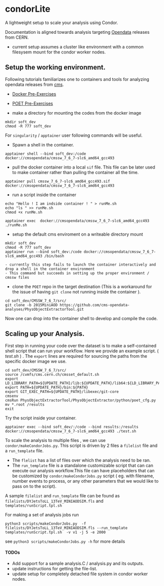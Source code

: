 # condorLite
A lightweight setup to scale your analysis using Condor.

Documentation is aligned towards analysis targeting [Opendata](http://opendata.cern.ch/) releases from CERN.

* current setup assumes a cluster like environment with a common filesysem mount for the condor worker nodes.

## Setup the working environment.
Following tutorials familiarizes one to containers and tools for analyzing opendata releases from [cms](https://cms.cern).
* [Docker Pre-Exercises](https://cms-opendata-workshop.github.io/workshop2023-lesson-docker/)
* [POET Pre-Exercises](https://cms-opendata-workshop.github.io/workshop2023-lesson-physics-objects/01-intro-poet/index.html)

* make a directory for mounting the codes from the docker image
```
mkdir soft_dev
chmod -R 777 soft_dev
```
For `singularity` / `apptainer` user following  commands will be useful.
* Spawn a shell in the container.
```
apptainer shell --bind soft_dev:/code docker://cmsopendata/cmssw_7_6_7-slc6_amd64_gcc493
```
* pull the docker container into a local `sif` file. This file can be later used to make container rather than pulling the container all the time.
```
apptainer pull cmssw_7_6_7-slc6_amd64_gcc493.sif docker://cmsopendata/cmssw_7_6_7-slc6_amd64_gcc493
```
* run a script inside the container 
```
echo "Hello ! I am indside container ! " > runMe.sh
echo "ls " >> runMe.sh
chmod +x runMe.sh

apptainer exec  docker://cmsopendata/cmssw_7_6_7-slc6_amd64_gcc493 ./runMe.sh
```
* setup the default cms enviroment on a writeable directory mount
```
mkdir soft_dev
chmod -R 777 soft_dev
apptainer run --bind soft_dev:/code docker://cmsopendata/cmssw_7_6_7-slc6_amd64_gcc493 /bin/bash
```
    - currently this step fails to launch the container interactively and drop a shell in the container environment
    - This command but succeeds in setting up the proper environment / cmssw files
* clone the `POET` repo in the target destination (This is a workaround for the issue of having `git clone` not running inside the container ).
```
cd soft_dev/CMSSW_7_6_7/src/
git clone -b 2015MiniAOD https://github.com/cms-opendata-analyses/PhysObjectExtractorTool.git
```
Now one can drop into the container shell to develop and compile the code.

## Scaling up your Analysis.
First step in running your code over the dataset is to make a self-contained shell script  that can run your workflow. Here we provide an example script. ( _test.sh_ ) . The `export` lines are required for sourcing the paths from the specific docker image we use.   
```
cd soft_dev/CMSSW_7_6_7/src/
source /cvmfs/cms.cern.ch/cmsset_default.sh
export LD_LIBRARY_PATH=${UPDATE_PATH}/lib:${UPDATE_PATH}/lib64:${LD_LIBRARY_PATH}
export PATH=${UPDATE_PATH}/bin:${PATH}
export GIT_EXEC_PATH=${UPDATE_PATH}/libexec/git-core
cmsenv
cmsRun PhysObjectExtractorTool/PhysObjectExtractor/python/poet_cfg.py
mv *.root /results
exit
```
Try the script inside your container.
```
apptainer exec --bind soft_dev/:/code --bind results:/results docker://cmsopendata/cmssw_7_6_7-slc6_amd64_gcc493 ./test.sh
```
To scale the analysis to multiple files , we can use `condor/makeCondorJobs.py`. This script is driven by 2 files a `filelist` file and a `run_template` file. 
 - The `flelist` has a list of files over which the analysis need to be ran. 
 - The `run_template` file is a standalone customizable script that can can execute our analysis workflow.This  file  can have placeholders that  can be customized by `condor/makeCondorJobs.py` script ( eg. with filename, number events to process, or any other parameters that we would like to pass on to the script). 

A sample `filelist` and `run_template` file can be found as `filelists/DYJetsToLL_13TeV_MINIAODSIM.fls` and `templates/runScript.tpl.sh`

For making a set of analysis jobs run 
```
python3 scripts/makeCondorJobs.py  -f filelists/DYJetsToLL_13TeV_MINIAODSIM.fls --run_template templates/runScript.tpl.sh  -v v1 -j 5 -e 2000
```
see `python3 scripts/makeCondorJobs.py -h` for more details

#### TODOs
* Add support for a sample analysis.C / analysis.py  and its outputs. 
* update instructions for getting the file-list. 
* update setup for completely detached file system in condor worker nodes. 
